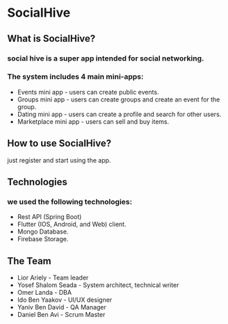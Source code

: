 # SocialHive

## What is SocialHive?
### social hive is a super app intended for social networking.
### The system includes 4 main mini-apps:
- Events mini app - users can create public events.
- Groups mini app - users can create groups and create an event for the group.
- Dating mini app - users can create a profile and search for other users.
- Marketplace mini app - users can sell and buy items.
## How to use SocialHive?
just register and start using the app.
## Technologies
### we used the following technologies:
- Rest API (Spring Boot)
- Flutter (IOS, Android, and Web) client.
- Mongo Database.
- Firebase Storage.
## The Team
- Lior Ariely - Team leader
- Yosef Shalom Seada - System architect, technical writer
- Omer Landa - DBA
- Ido Ben Yaakov - UI/UX designer
- Yaniv Ben David - QA Manager
- Daniel Ben Avi - Scrum Master